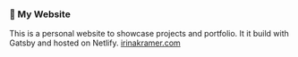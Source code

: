 
### 🚀 My Website

This is a personal website to showcase projects and portfolio. 
It it build with Gatsby and hosted on Netlify. 
[irinakramer.com](https://www.irinakramer.com/)